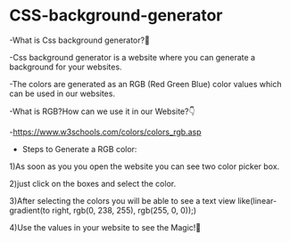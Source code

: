 # CSS-background-generator
-What is Css background generator?🤔


-Css background generator is a website where you can generate a background for your websites.

-The colors are generated as an RGB (Red Green Blue) color values which can be used in our websites.



-What is RGB?How can we use it in our Website?👇

-https://www.w3schools.com/colors/colors_rgb.asp
 
 - Steps to Generate a RGB color:
 
 1)As soon as you you open the website you can see two color picker box.
 
 2)just click on the boxes and select the color.
 
 3)After selecting the colors you will be able to see a text view like(linear-gradient(to right, rgb(0, 238, 255), rgb(255, 0, 0));)
 
 4)Use the values in your website to see the Magic!🧙‍
